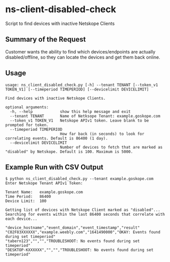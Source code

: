 # ns-client-disabled-check
Script to find devices with inactive Netskope Clients

## Summary of the Request
Customer wants the ability to find which devices/endpoints are actually disabled/offline, so they can locate the devices and get them back online.

## Usage

```
usage: ns_client_disabled_check.py [-h] --tenant TENANT [--token_v1 TOKEN_V1] [--timeperiod TIMEPERIOD] [--devicelimit DEVICELIMIT]

Find devices with inactive Netskope Clients.

optional arguments:
  -h, --help            show this help message and exit
  --tenant TENANT       Name of Netksope Tenant: example.goskope.com
  --token_v1 TOKEN_V1   Netskope APIv1 token. Leave blank to be prompted for token.
  --timeperiod TIMEPERIOD
                        How far back (in seconds) to look for correlating events. Default is 86400 (1 day).
  --devicelimit DEVICELIMIT
                        Number of devices to fetch that are marked as "disabled" by Netskope. Default is 100. Maximum is 5000.
```

## Example Run with CSV Output
```
$ python ns_client_disabled_check.py --tenant example.goskope.com
Enter Netskope Tenant APIv1 Token: 

Tenant Name:   example.goskope.com
Time Period:   86400
Device Limit:  100

Getting list of devices with Netskope Client marked as "disabled"...
Searching for events within the last 86400 seconds that correlate with each device...

"device_hostname","event_domain","event_timestamp","result"
"C02F83XXXXXX","example.weebly.com","1641490000","OKAY: Events found during set timeperiod"
"tabern123","","","TROUBLESHOOT: No events found during set timeperiod"
"DESKTOP-KXXXXXX","","","TROUBLESHOOT: No events found during set timeperiod"
```